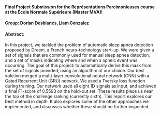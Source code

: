 #### Final Project Submission for the Représentations Parcimonieuses course at the École Normale Supérieure (Master MVA)!

#### Group: Dorian Desblancs, Liam Gonzalez

#### Abstract:

In this project, we tackled the problem of automatic sleep apnea detection proposed by Dreem, a French neuro-technology start-up. We were given a set of signals that are commonly used for manual sleep apnea detection, and a set of masks indicating where and when a apneic event was occurring. The goal of this project: to automatically derive this mask from the set of signals provided, using an algorithm of our choice. Our best solution merged a multi-layer convolutional neural network (CNN) with a Gated Recurrent Unit (GRU) network. We used a Tversky loss function during training. Our network used all eight 1D signals as input, and achieved a final F1-score of 0.5593 on the hold-out set. These results place us near the top of the challenge ranking (currently sixth). This report explores our best method in depth. It also explores some of the other approaches we implemented, and discusses whether these should be further inspected.
